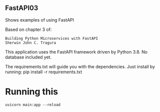 ## FastAPI03

Shows examples of using FastAPI

Based on chapter 3 of:

```
Building Python Microservices with FastAPI
Sherwin John C. Tragura
```

This application uses the FastAPI framework driven by Python 3.8.
No database included yet.

The requirements.txt will guide you with the dependencies. Just install by running:
pip install -r requirements.txt

# Running this

```
uvicorn main:app --reload
```
